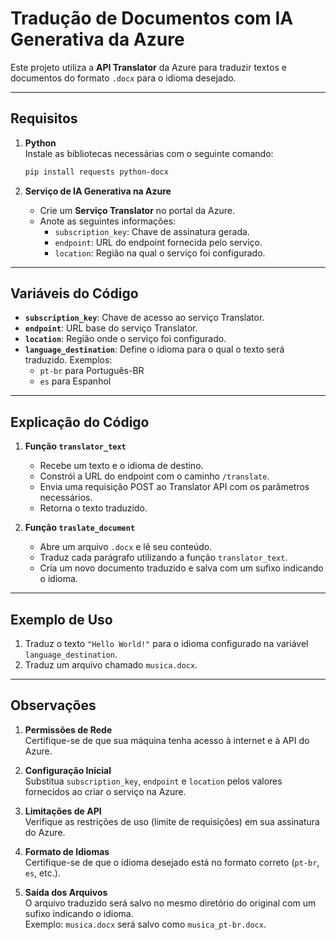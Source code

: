 
# Tradução de Documentos com IA Generativa da Azure
Este projeto utiliza a **API Translator** da Azure para traduzir textos e documentos do formato `.docx` para o idioma desejado.

---

## Requisitos

1. **Python**  
   Instale as bibliotecas necessárias com o seguinte comando:
   ```bash
   pip install requests python-docx
   ```
   
2. **Serviço de IA Generativa na Azure**  
   - Crie um **Serviço Translator** no portal da Azure.
   - Anote as seguintes informações:
     - `subscription_key`: Chave de assinatura gerada.
     - `endpoint`: URL do endpoint fornecida pelo serviço.
     - `location`: Região na qual o serviço foi configurado.

---

## Variáveis do Código

- **`subscription_key`**: Chave de acesso ao serviço Translator.
- **`endpoint`**: URL base do serviço Translator.
- **`location`**: Região onde o serviço foi configurado.
- **`language_destination`**: Define o idioma para o qual o texto será traduzido. Exemplos:
  - `pt-br` para Português-BR
  - `es` para Espanhol

---

## Explicação do Código

1. **Função `translator_text`**  
   - Recebe um texto e o idioma de destino.
   - Constrói a URL do endpoint com o caminho `/translate`.
   - Envia uma requisição POST ao Translator API com os parâmetros necessários.
   - Retorna o texto traduzido.

2. **Função `traslate_document`**  
   - Abre um arquivo `.docx` e lê seu conteúdo.
   - Traduz cada parágrafo utilizando a função `translator_text`.
   - Cria um novo documento traduzido e salva com um sufixo indicando o idioma.

---

## Exemplo de Uso

1. Traduz o texto `"Hello World!"` para o idioma configurado na variável `language_destination`.
2. Traduz um arquivo chamado `musica.docx`.

---

## Observações

1. **Permissões de Rede**  
   Certifique-se de que sua máquina tenha acesso à internet e à API do Azure.

2. **Configuração Inicial**  
   Substitua `subscription_key`, `endpoint` e `location` pelos valores fornecidos ao criar o serviço na Azure.

3. **Limitações de API**  
   Verifique as restrições de uso (limite de requisições) em sua assinatura do Azure.

4. **Formato de Idiomas**  
   Certifique-se de que o idioma desejado está no formato correto (`pt-br`, `es`, etc.).

5. **Saída dos Arquivos**  
   O arquivo traduzido será salvo no mesmo diretório do original com um sufixo indicando o idioma.  
   Exemplo: `musica.docx` será salvo como `musica_pt-br.docx`.

